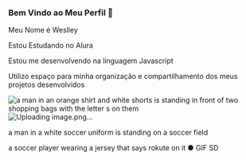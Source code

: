 ### **Bem Vindo ao Meu Perfil** 🐒
Meu Nome é Weslley

Estou Estudando no Alura

Estou me desenvolvendo na linguagem Javascript

Utilizo espaço para minha organização e compartilhamento dos meus projetos desenvolvidos


<img src="https://media.tenor.com/kCxPlOI0PoUAAAAi/shopee-dance.gif" alt="a man in an orange shirt and white shorts is standing in front of two shopping bags with the letter s on them"/>![Uploading image.png…]()

a man in a white soccer uniform is standing on a soccer field

a soccer player wearing a jersey that says rokute on it
● GIF SD
